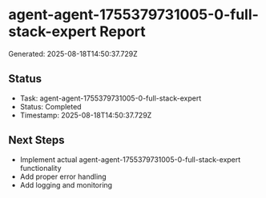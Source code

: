 # agent-agent-1755379731005-0-full-stack-expert Report

Generated: 2025-08-18T14:50:37.729Z

## Status
- Task: agent-agent-1755379731005-0-full-stack-expert
- Status: Completed
- Timestamp: 2025-08-18T14:50:37.729Z

## Next Steps
- Implement actual agent-agent-1755379731005-0-full-stack-expert functionality
- Add proper error handling
- Add logging and monitoring
